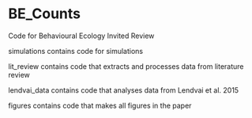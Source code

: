 # BE_Counts
Code for Behavioural Ecology Invited Review

simulations contains code for simulations 

lit_review contains code that extracts and processes data from literature review

lendvai_data contains code that analyses data from Lendvai et al. 2015

figures contains code that makes all figures in the paper
